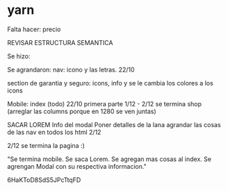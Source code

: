 # yarn

Falta hacer:
precio


REVISAR ESTRUCTURA SEMANTICA


Se hizo:

Se agrandaron:
 nav: icono y las letras. 22/10
 
 section de garantia y seguro: icons, info y se le cambia los colores a los icons

Mobile: index (todo) 22/10 primera parte 1/12 - 2/12 se termina
        shop (arreglar las columns porque en 1280 se ven juntas)

SACAR LOREM
Info del modal
Poner detalles de la lana
agrandar las cosas de las nav en todos los html 2/12


2/12 se termina la pagina :) 

"Se termina mobile. Se saca Lorem. Se agregan mas cosas al index. Se agrengan Modal con su respectiva informacion."

6HaKToD8SdS5JPcTtqFD